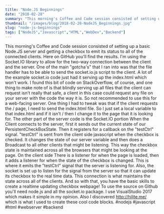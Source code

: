 ```yaml
---
title: "Node.JS Beginnings"
date: "2018-02-28"
summary: "This morning's Coffee and Code session consisted of setting up a basic Node.JS server and getting a checkbox to emit its status to all of..."
thumbnail: "/images/blog/2018-02-28-NodeJS_Beginnings.jpg"
slug: "node-js-beginnings"
tags: ["NodeJS","Javascript","HTML","WebDev","Backend"]
---
```

This morning's Coffee and Code session consisted of setting up a basic Node.JS server and getting a checkbox to emit its status to all of the connected clients. Here on GitHub you'll find the results. I'm using the Socket.IO library to allow for the two-way connection between the client and the server. One of the main "gotcha's" that I ran into was that the file handler has to be able to send the socket.io.js script to the client. A lot of the example socket.io code just had it serving up the index.html which won't work. I found this bit of code on StackOverflow, of course, and one thing to make note of is that blindly serving up all files that the client can request isn't really that safe, a client in this case could request any file on your server with the code the way it is. So not recommended to use this for a web-facing server. One thing I had to tweak was that if the client requests the / page, I need to send the index.html file. So I just set a local variable to that index.html and if it isn't / then I change it to the page that it is looking for. The other part of the server code is the Socket.IO portion When the Client connects to the server, first it sends out the current state of our PersistentCheckBoxState. Then it registers for a callback on the "testCtrl" signal. "testCtrl" is sent from the client side javascript when the checkbox is checked. It changes the state of our server variable and then does a Broadcast to all other clients that might be listening. This way the checkbox state is maintained across all the browsers that might be looking at the page. On the client side There is a listener for when the page is loaded, then it adds a listener for when the state of the checkbox is changed. This is where it emits the "testCtrl" signal that the server is listening for. Also, the socket is set up to listen for the signal from the server so that it can update its checkbox to the real time data. This connection is what maintains the state across all of the clients. And so with that, you have the basic skills to create a realtime updating checkbox webpage! To use the source on Github you'll need node.js and all the socket.io package. I use VisualStudio 2017 which makes it simple in my opinion. Also I discovered http://hilite.me/ which is what I used to create these cool code blocks. #nodejs #javascript #html #webserver #backend